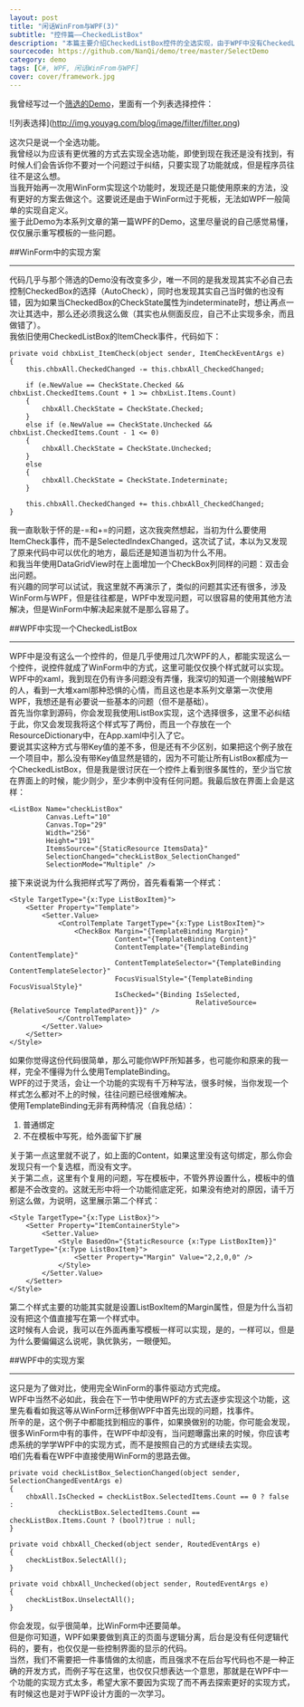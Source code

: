 ```yaml
---
layout: post
title: "闲话WinFrom与WPF(3)"
subtitle: "控件篇——CheckedListBox"
description: "本篇主要介绍CheckedListBox控件的全选实现，由于WPF中没有CheckedListBox控件，所以这里自己简单实现一个CheckedListBox控件。鉴于此Demo为本系列文章的第一篇WPFDemo，这里着重讲述了WPF开发中重写模板的一些问题"
sourcecode: https://github.com/NanQi/demo/tree/master/SelectDemo
category: demo
tags: [C#, WPF, 闲话WinFrom与WPF]
cover: cover/framework.jpg
---
```


我曾经写过一个[筛选的Demo](http://nanqi.info/blog/2012/12/05/filter/)，里面有一个列表选择控件：

![列表选择]\(http://img.youyag.com/blog/image/filter/filter.png)

这次只是说一个全选功能。  
我曾经以为应该有更优雅的方式去实现全选功能，即使到现在我还是没有找到，有时候人们会告诉你不要对一个问题过于纠结，只要实现了功能就成，但是程序员往往不是这么想。  
当我开始再一次用WinForm实现这个功能时，发现还是只能使用原来的方法，没有更好的方案去做这个。这要说还是由于WinForm过于死板，无法如WPF一般简单的实现自定义。  
鉴于此Demo为本系列文章的第一篇WPF的Demo，这里尽量说的自己感觉易懂，仅仅展示重写模板的一些问题。  

##WinForm中的实现方案

---

代码几乎与那个筛选的Demo没有改变多少，唯一不同的是我发现其实不必自己去控制CheckedBox的选择（AutoCheck），同时也发现其实自己当时做的也没有错，因为如果当CheckedBox的CheckState属性为indeterminate时，想让再点一次让其选中，那么还必须我这么做（其实也从侧面反应，自己不止实现多余，而且做错了）。  
我依旧使用CheckedListBox的ItemCheck事件，代码如下：

    private void chbxList_ItemCheck(object sender, ItemCheckEventArgs e)
    {
        this.chbxAll.CheckedChanged -= this.chbxAll_CheckedChanged;
    
        if (e.NewValue == CheckState.Checked && chbxList.CheckedItems.Count + 1 >= chbxList.Items.Count)
        {
            chbxAll.CheckState = CheckState.Checked;
        }
        else if (e.NewValue == CheckState.Unchecked && chbxList.CheckedItems.Count - 1 <= 0)
        {
            chbxAll.CheckState = CheckState.Unchecked;
        }
        else
        {
            chbxAll.CheckState = CheckState.Indeterminate;
        }
    
        this.chbxAll.CheckedChanged += this.chbxAll_CheckedChanged;
    }

我一直耿耿于怀的是-=和+=的问题，这次我突然想起，当初为什么要使用ItemCheck事件，而不是SelectedIndexChanged，这次试了试，本以为又发现了原来代码中可以优化的地方，最后还是知道当初为什么不用。  
和我当年使用DataGridView时在上面增加一个CheckBox列同样的问题：双击会出问题。  
有兴趣的同学可以试试，我这里就不再演示了，类似的问题其实还有很多，涉及WinForm与WPF，但是往往都是，WPF中发现问题，可以很容易的使用其他方法解决，但是WinForm中解决起来就不是那么容易了。  

##WPF中实现一个CheckedListBox

---

WPF中是没有这么一个控件的，但是几乎使用过几次WPF的人，都能实现这么一个控件，说控件就成了WinForm中的方式，这里可能仅仅换个样式就可以实现。  
WPF中的xaml，我到现在仍有许多问题没有弄懂，我深切的知道一个刚接触WPF的人，看到一大堆xaml那种恐惧的心情，而且这也是本系列文章第一次使用WPF，我想还是有必要说一些基本的问题（但不是基础）。  
首先当你拿到源码，你会发现我使用ListBox实现，这个选择很多，这里不必纠结于此，你又会发现我将这个样式写了两份，而且一个存放在一个ResourceDictionary中，在App.xaml中引入了它。  
要说其实这种方式与带Key值的差不多，但是还有不少区别，如果把这个例子放在一个项目中，那么没有带Key值显然是错的，因为不可能让所有ListBox都成为一个CheckedListBox，但是我是很讨厌在一个控件上看到很多属性的，至少当它放在界面上的时候，能少则少，至少本例中没有任何问题。我最后放在界面上会是这样：

    <ListBox Name="checkListBox"
             Canvas.Left="10"
             Canvas.Top="29"
             Width="256"
             Height="191"
             ItemsSource="{StaticResource ItemsData}"
             SelectionChanged="checkListBox_SelectionChanged"
             SelectionMode="Multiple" />
        
接下来说说为什么我把样式写了两份，首先看看第一个样式：

    <Style TargetType="{x:Type ListBoxItem}">
        <Setter Property="Template">
            <Setter.Value>
                <ControlTemplate TargetType="{x:Type ListBoxItem}">
                    <CheckBox Margin="{TemplateBinding Margin}"
                              Content="{TemplateBinding Content}"
                              ContentTemplate="{TemplateBinding ContentTemplate}"
                              ContentTemplateSelector="{TemplateBinding ContentTemplateSelector}"
                              FocusVisualStyle="{TemplateBinding FocusVisualStyle}"
                              IsChecked="{Binding IsSelected,
                                                  RelativeSource={RelativeSource TemplatedParent}}" />
                </ControlTemplate>
            </Setter.Value>
        </Setter>
    </Style>

如果你觉得这份代码很简单，那么可能你WPF所知甚多，也可能你和原来的我一样，完全不懂得为什么使用TemplateBinding。  
WPF的过于灵活，会让一个功能的实现有千万种写法，很多时候，当你发现一个样式怎么都对不上的时候，往往问题已经很难解决。  
使用TemplateBinding无非有两种情况（自我总结）：

1. 普通绑定
2. 不在模板中写死，给外面留下扩展

关于第一点这里就不说了，如上面的Content，如果这里没有这句绑定，那么你会发现只有一个复选框，而没有文字。  
关于第二点，这里有个复用的问题，写在模板中，不管外界设置什么，模板中的值都是不会改变的。这就无形中将一个功能彻底定死，如果没有绝对的原因，请千万别这么做，为说明，这里展示第二个样式：

    <Style TargetType="{x:Type ListBox}">
        <Setter Property="ItemContainerStyle">
            <Setter.Value>
                <Style BasedOn="{StaticResource {x:Type ListBoxItem}}" TargetType="{x:Type ListBoxItem}">
                    <Setter Property="Margin" Value="2,2,0,0" />
                </Style>
            </Setter.Value>
        </Setter>
    </Style>

第二个样式主要的功能其实就是设置ListBoxItem的Margin属性，但是为什么当初没有把这个值直接写在第一个样式中。  
这时候有人会说，我可以在外面再重写模板一样可以实现，是的，一样可以，但是为什么要偏偏这么说呢，孰优孰劣，一眼便知。  

##WPF中的实现方案

---

这只是为了做对比，使用完全WinForm的事件驱动方式完成。  
WPF中当然不必如此，我会在下一节中使用WPF的方式去逐步实现这个功能，这里先看看如我这等从WinForm迁移倒WPF中首先出现的问题，找事件。  
所辛的是，这个例子中都能找到相应的事件，如果换做别的功能，你可能会发现，很多WinForm中有的事件，在WPF中却没有，当问题曝露出来的时候，你应该考虑系统的学学WPF中的实现方式，而不是按照自己的方式继续去实现。  
咱们先看看在WPF中直接使用WinForm的思路去做。  

    private void checkListBox_SelectionChanged(object sender, SelectionChangedEventArgs e)
    {
        chbxAll.IsChecked = checkListBox.SelectedItems.Count == 0 ? false :
                checkListBox.SelectedItems.Count == checkListBox.Items.Count ? (bool?)true : null;
    }
    
    private void chbxAll_Checked(object sender, RoutedEventArgs e)
    {
        checkListBox.SelectAll();
    }
    
    private void chbxAll_Unchecked(object sender, RoutedEventArgs e)
    {
        checkListBox.UnselectAll();
    }

你会发现，似乎很简单，比WinForm中还要简单。  
但是你可知道，WPF如果要做到真正的页面与逻辑分离，后台是没有任何逻辑代码的，要有，也仅仅是一些控制界面的显示的代码。  
当然，我们不需要把一件事情做的太彻底，而且强求不在后台写代码也不是一种正确的开发方式，而例子写在这里，也仅仅只想表达一个意思，那就是在WPF中一个功能的实现方式太多，希望大家不要因为实现了而不再去探索更好的实现方式，有时候这也是对于WPF设计方面的一次学习。  

